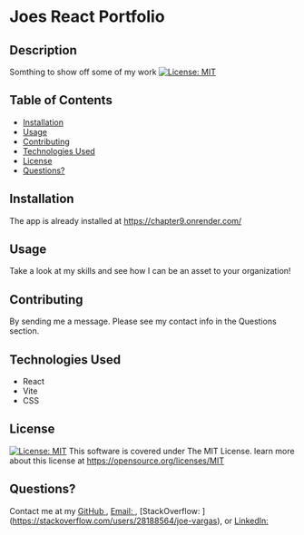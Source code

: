 
# Joes React Portfolio

## Description
Somthing to show off some of my work [![License: MIT](https://img.shields.io/badge/License-MIT-yellow.svg)](https://opensource.org/licenses/MIT)


## Table of Contents

- [Installation](#installation)
- [Usage](#usage)
- [Contributing](#contributing)
- [Technologies Used](#technologies-used)
- [License](#license)
- [Questions?](#questions)

## Installation
The app is already installed at https://chapter9.onrender.com/


## Usage
Take a look at my skills and see how I can be an asset to your organization!


## Contributing
By sending me a message.  Please see my contact info in the Questions section.

## Technologies Used

- React
- Vite
- CSS

## License
[![License: MIT](https://img.shields.io/badge/License-MIT-yellow.svg)](https://opensource.org/licenses/MIT)
This software is covered under The MIT License.  learn more about this license at https://opensource.org/licenses/MIT

## Questions?
Contact me at my [GitHub ](https://github.com/minastyr)
, [Email: ](mailto:minastyr@gmail.com), [StackOverflow: ] (https://stackoverflow.com/users/28188564/joe-vargas), or [LinkedIn: ](https://linkedin.com/in/joe-vargas-ba568a8)

